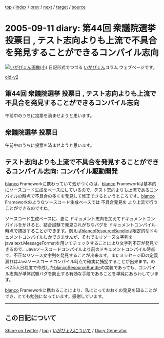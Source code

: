 [top](../index.html) 
 / [index](index.html) 
 / [prev](ig050909.html) 
 / [next](ig050913.html) 
 / [target](https://igapyon.github.io/diary/2005/ig050911.html) 
 / [source](https://github.com/igapyon/diary/blob/gh-pages/2005/ig050911.html.src.md) 

2005-09-11 diary: 第44回 衆議院選挙 投票日 , テスト志向よりも上流で不具合を発見することができるコンパイル志向
=====================================================================================================
[![いがぴょん画像(小)](https://igapyon.github.io/diary/images/iga200306s.jpg "いがぴょん")](https://igapyon.github.io/diary/memo/memoigapyon.html) 日記形式でつづる [いがぴょん](https://igapyon.github.io/diary/memo/memoigapyon.html)コラム ウェブページです。

[old-v2](ig050911-orig.html)

## 第44回 衆議院選挙 投票日 , テスト志向よりも上流で不具合を発見することができるコンパイル志向

午前中のうちに投票を済ませようと思います。


## 衆議院選挙 投票日

午前中のうちに投票を済ませようと思います。

## テスト志向よりも上流で不具合を発見することができるコンパイル志向: コンパイル駆動開発

[blanco](http://www.igapyon.jp/blanco/blanco.ja.html) Frameworkに携わっていて気がつくのは、[blanco](http://www.igapyon.jp/blanco/blanco.ja.html) Frameworkは基本的にソースコード生成をベースにしているので、テスト志向よりも上流であるコンパイルの時点で不具合の多くを発見して修正できるというところです。[blanco](http://www.igapyon.jp/blanco/blanco.ja.html)
Frameworkのようなソースコード生成ベースでは 不具合発見を より上流で行うことができるのですね。

ソースコード生成ベースに、更に ドキュメント志向を加えてドキュメントコンパイルをかけると、結合試験で発見されがちなバグを ドキュメントコンパイル時点で捕捉することができます。例えば[blancoResourceBundle](http://www.igapyon.jp/blanco/blancoresourcebundle.html)は限定的なドキュメントコンパイルしかできませんが、それでもリソース文字列を
java.text.MessageFormatを用いてチェックすることにより文字列不正が発見できるので、Javaソースコードコンパイルより前のドキュメントコンパイル時点で、不正なリソース文字列を発見することが出来ます。またメッセージIDの定義漏れはJavaソースコードコンパイル時点で確実に捕捉することが出来ます。のべ2.5人日程度で作成した[blancoResourceBundle](http://www.igapyon.jp/blanco/blancoresourcebundle.html)の実装であっても、コンパイル志向が単体試験バグを防止する有効な手段であることを単純にあらわしています。

[blanco](http://www.igapyon.jp/blanco/blanco.ja.html) Frameworkに携わることにより、私にとっておおくの発見を知ることができ、とても勉強になっています。感謝しています。

----------------------------------------------------------------------------------------------------

## この日記について

[Share on Twitter](https://twitter.com/intent/tweet?hashtags=igapyon%2Cdiary%2C%E3%81%84%E3%81%8C%E3%81%B4%E3%82%87%E3%82%93&text=%E7%AC%AC44%E5%9B%9E+%E8%A1%86%E8%AD%B0%E9%99%A2%E9%81%B8%E6%8C%99+%E6%8A%95%E7%A5%A8%E6%97%A5+%2C+%E3%83%86%E3%82%B9%E3%83%88%E5%BF%97%E5%90%91%E3%82%88%E3%82%8A%E3%82%82%E4%B8%8A%E6%B5%81%E3%81%A7%E4%B8%8D%E5%85%B7%E5%90%88%E3%82%92%E7%99%BA%E8%A6%8B%E3%81%99%E3%82%8B%E3%81%93%E3%81%A8%E3%81%8C%E3%81%A7%E3%81%8D%E3%82%8B%E3%82%B3%E3%83%B3%E3%83%91%E3%82%A4%E3%83%AB%E5%BF%97%E5%90%91&url=https%3A%2F%2Figapyon.github.io%2Fdiary%2F2005%2Fig050911.html) / [top](../index.html) / [いがぴょんについて](https://igapyon.github.io/diary/memo/memoigapyon.html) / [Diary Generator](https://github.com/igapyon/igapyonv3)
